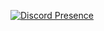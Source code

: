<a href="https://discord.com/users/321388488140390413" rel="nofollow"><img src="https://camo.githubusercontent.com/19e311a6355e44a5dbf0e37fcf865e54ad19573fe9b57709417607794d34be00/68747470733a2f2f6c616e796172642d70726f66696c652d726561646d652e76657263656c2e6170702f6170692f3234323030313537313835303734373930383f686964654469736372696d3d74727565" alt="Discord Presence" data-canonical-src="https://lanyard-profile-readme.vercel.app/api/242001571850747908?hideDiscrim=true" style="max-width: 100%;"></a>
